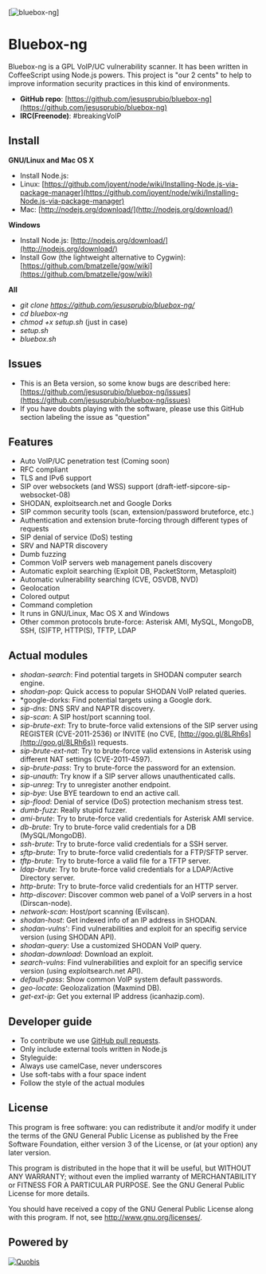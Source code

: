 [![bluebox-ng](https://dl.dropboxusercontent.com/s/fvnxjolk0wjza9v/Bluebox_logo.svg?dl=1&token_hash=AAFbFGTrXirXj4eFSkToscXgnP3k_boZ8SGDqJQ0R-2Elg)]

Bluebox-ng
==========
Bluebox-ng is a GPL VoIP/UC vulnerability scanner. It has been written in CoffeeScript using Node.js powers. This project is "our 2 cents" to help to improve information security practices in this kind of environments.

- **GitHub repo**: [https://github.com/jesusprubio/bluebox-ng](https://github.com/jesusprubio/bluebox-ng)
- **IRC(Freenode)**: #breakingVoIP

Install
-------
**GNU/Linux and Mac OS X**
- Install Node.js:
 - Linux: [https://github.com/joyent/node/wiki/Installing-Node.js-via-package-manager](https://github.com/joyent/node/wiki/Installing-Node.js-via-package-manager)
 - Mac: [http://nodejs.org/download/](http://nodejs.org/download/)

**Windows**
- Install Node.js: [http://nodejs.org/download/](http://nodejs.org/download/)
- Install Gow (the lightweight alternative to Cygwin): [https://github.com/bmatzelle/gow/wiki](https://github.com/bmatzelle/gow/wiki)

**All**
- *git clone https://github.com/jesusprubio/bluebox-ng/*
- *cd bluebox-ng*
- *chmod +x setup.sh* (just in case)
- *setup.sh*
- *bluebox.sh*


Issues
------
- This is an Beta version, so some know bugs are described here: [https://github.com/jesusprubio/bluebox-ng/issues](https://github.com/jesusprubio/bluebox-ng/issues)
- If you have doubts playing with the software, please use this GitHub section labeling the issue as "question"


Features
--------
- Auto VoIP/UC penetration test (Coming soon)
- RFC compliant
- TLS and IPv6 support
- SIP over websockets (and WSS) support (draft-ietf-sipcore-sip-websocket-08)
- SHODAN, exploitsearch.net and Google Dorks
- SIP common security tools (scan, extension/password bruteforce, etc.)
- Authentication and extension brute-forcing through different types of requests
- SIP denial of service (DoS) testing
- SRV and NAPTR discovery
- Dumb fuzzing
- Common VoIP servers web management panels discovery
- Automatic exploit searching (Exploit DB, PacketStorm, Metasploit)
- Automatic vulnerability searching (CVE, OSVDB, NVD)
- Geolocation
- Colored output
- Command completion
- It runs in GNU/Linux, Mac OS X and Windows
- Other common protocols brute-force: Asterisk AMI, MySQL, MongoDB, SSH, (S)FTP, HTTP(S), TFTP, LDAP


Actual modules
--------------
- *shodan-search*: Find potential targets in SHODAN computer search engine.
- *shodan-pop*: Quick access to popular SHODAN VoIP related queries.
- *google-dorks: Find potential targets using a Google dork.
- *sip-dns*: DNS SRV and NAPTR discovery.
- *sip-scan*: A SIP host/port scanning tool.
- *sip-brute-ext*: Try to brute-force valid extensions of the SIP server using REGISTER (CVE-2011-2536) or INVITE (no CVE, [http://goo.gl/8LRh6s](http://goo.gl/8LRh6s)) requests.
- *sip-brute-ext-nat*: Try to brute-force valid extensions in Asterisk using different NAT settings (CVE-2011-4597).
- *sip-brute-pass*: Try to brute-force the password for an extension.
- *sip-unauth*: Try know if a SIP server allows unauthenticated calls.
- *sip-unreg*: Try to unregister another endpoint.
- *sip-bye*: Use BYE teardown to end an active call.
- *sip-flood*: Denial of service (DoS) protection mechanism stress test.
- *dumb-fuzz*: Really stupid fuzzer.
- *ami-brute*: Try to brute-force valid credentials for Asterisk AMI service.
- *db-brute*: Try to brute-force valid credentials for a DB (MySQL/MongoDB).
- *ssh-brute*: Try to brute-force valid credentials for a SSH server.
- *sftp-brute*: Try to brute-force valid credentials for a FTP/SFTP server.
- *tftp-brute*: Try to brute-force a valid file for a TFTP server.
- *ldap-brute*: Try to brute-force valid credentials for a LDAP/Active Directory server.
- *http-brute*: Try to brute-force valid credentials for an HTTP server.
- *http-discover*: Discover common web panel of a VoIP servers in a host (Dirscan-node).
- *network-scan*: Host/port scanning (Evilscan).
- *shodan-host*: Get indexed info of an IP address in SHODAN.
- *shodan-vulns*': Find vulnerabilities and exploit for an specifig service version (using SHODAN API).
- *shodan-query*: Use a customized SHODAN VoIP query.
- *shodan-download*: Download an exploit.
- *search-vulns*: Find vulnerabilities and exploit for an specifig service version (using exploitsearch.net API).
- *default-pass*: Show common VoIP system default passwords.
- *geo-locate*: Geolozalization (Maxmind DB).
- *get-ext-ip*: Get you external IP address (icanhazip.com).


Developer guide
---------------
- To contribute we use [GitHub pull requests](https://help.github.com/articles/using-pull-requests).
- Only include external tools written in Node.js
- Styleguide:
 - Always use camelCase, never underscores
 - Use soft-tabs with a four space indent
 - Follow the style of the actual modules


License
-------
This program is free software: you can redistribute it and/or modify
it under the terms of the GNU General Public License as published by
the Free Software Foundation, either version 3 of the License, or
(at your option) any later version.

This program is distributed in the hope that it will be useful,
but WITHOUT ANY WARRANTY; without even the implied warranty of
MERCHANTABILITY or FITNESS FOR A PARTICULAR PURPOSE.  See the
GNU General Public License for more details.

You should have received a copy of the GNU General Public License
along with this program.  If not, see <http://www.gnu.org/licenses/>.


Powered by
----------
[![Quobis](http://www.ineo.org/ineo/images/stories/logos/empresasSocias/quobis_logotipo%20actual%20reducido.png)](http://www.quobis.com/)
